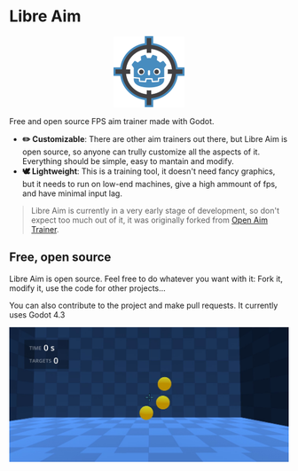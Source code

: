 # Libre Aim
<p align="center">
	<img src="icon.svg" width="128px" alt="Logo">
</p>

Free and open source FPS aim trainer made with Godot.

- **✏️ Customizable**: There are other aim trainers out there, but Libre Aim is open source, so anyone can trully customize all the aspects of it. Everything should be simple, easy to mantain and modify. 
- **🕊️ Lightweight**: This is a training tool, it doesn't need fancy graphics, but it needs to run on low-end machines, give a high ammount of fps, and have minimal input lag.

> Libre Aim is currently in a very early stage of development, so don't expect too much out of it, it was originally forked from [Open Aim Trainer](https://github.com/erkkon/OpenAimTrainer).

## Free, open source
Libre Aim is open source. Feel free to do whatever you want with it: Fork it, modify it,  use the code for other projects...

You can also contribute to the project and make pull requests. It currently uses Godot 4.3

![Screenshot](assets/images/screenshot.jpg)
